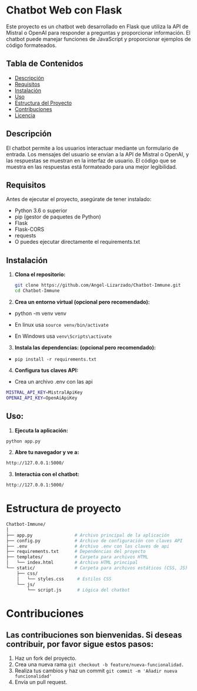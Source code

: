 # Chatbot Web con Flask

Este proyecto es un chatbot web desarrollado en Flask que utiliza la API de Mistral o OpenAI para responder a preguntas y proporcionar información. El chatbot puede manejar funciones de JavaScript y proporcionar ejemplos de código formateados.

## Tabla de Contenidos

- [Descripción](#descripción)
- [Requisitos](#requisitos)
- [Instalación](#instalación)
- [Uso](#uso)
- [Estructura del Proyecto](#estructura-del-proyecto)
- [Contribuciones](#contribuciones)
- [Licencia](#licencia)

## Descripción

El chatbot permite a los usuarios interactuar mediante un formulario de entrada. Los mensajes del usuario se envían a la API de Mistral o OpenAI, y las respuestas se muestran en la interfaz de usuario. El código que se muestra en las respuestas está formateado para una mejor legibilidad.

## Requisitos

Antes de ejecutar el proyecto, asegúrate de tener instalado:

- Python 3.6 o superior
- pip (gestor de paquetes de Python)
- Flask
- Flask-CORS
- requests
- O puedes ejecutar directamente el requirements.txt

## Instalación

1. **Clona el repositorio:**

   ```bash
   git clone https://github.com/Angel-Lizarzado/Chatbot-Immune.git
   cd Chatbot-Immune


2. **Crea un entorno virtual (opcional pero recomendado):**

- python -m venv venv

- En linux usa `source venv/bin/activate` 
- En Windows usa `venv\Scripts\activate`

3. **Instala las dependencias: (opcional pero recomendado):**
- `pip install -r requirements.txt`

4. **Configura tus claves API:**
- Crea un archivo .env con las api
```bash
MISTRAL_API_KEY=MistralApiKey
OPENAI_API_KEY=OpenAiApiKey
```

## **Uso:**

1. **Ejecuta la aplicación:**
```bash
python app.py
```

2. **Abre tu navegador y ve a:**
```bash
http://127.0.0.1:5000/
```

3. **Interactúa con el chatbot:**
```bash
http://127.0.0.1:5000/
```

# Estructura de proyecto


```bash
Chatbot-Immune/
│
├── app.py                # Archivo principal de la aplicación
├── config.py             # Archivo de configuración con claves API
├── .env                  # Archivo .env con las claves de api
├── requirements.txt      # Dependencias del proyecto
├── templates/            # Carpeta para archivos HTML
│   └── index.html        # Archivo HTML principal
└── static/               # Carpeta para archivos estáticos (CSS, JS)
    ├── css/
    │   └── styles.css     # Estilos CSS
    └── js/
        └── script.js      # Lógica del chatbot
```

 
# Contribuciones
## Las contribuciones son bienvenidas. Si deseas contribuir, por favor sigue estos pasos:

1. Haz un fork del proyecto.
2. Crea una nueva rama ```git checkout -b feature/nueva-funcionalidad.```
3. Realiza tus cambios y haz un commit ```git commit -m 'Añadir nueva funcionalidad'```
4. Envía un pull request.